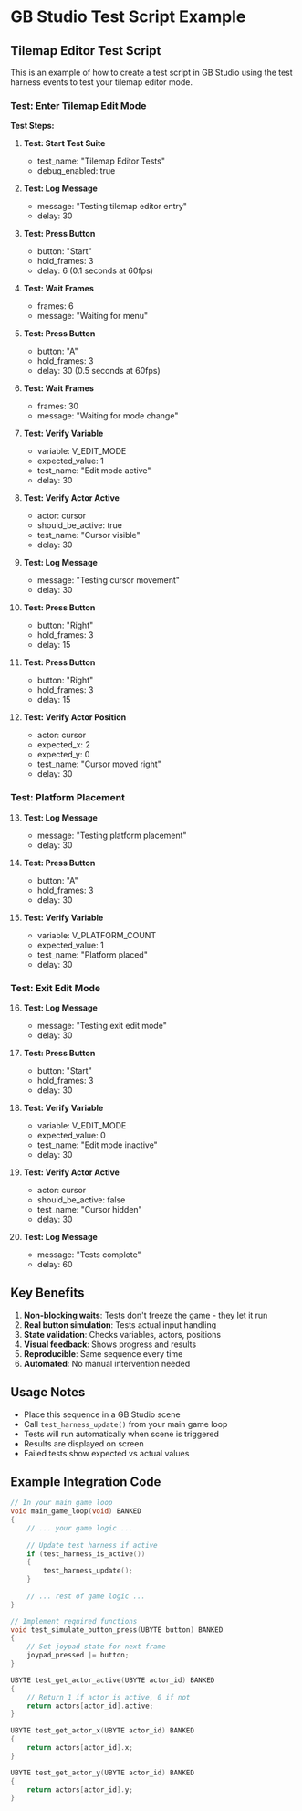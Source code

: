 # GB Studio Test Script Example

## Tilemap Editor Test Script

This is an example of how to create a test script in GB Studio using the test harness events to test your tilemap editor mode.

### Test: Enter Tilemap Edit Mode

**Test Steps:**
1. **Test: Start Test Suite**
   - test_name: "Tilemap Editor Tests"
   - debug_enabled: true

2. **Test: Log Message**
   - message: "Testing tilemap editor entry"
   - delay: 30

3. **Test: Press Button**
   - button: "Start"
   - hold_frames: 3
   - delay: 6 (0.1 seconds at 60fps)

4. **Test: Wait Frames**
   - frames: 6
   - message: "Waiting for menu"

5. **Test: Press Button**
   - button: "A"
   - hold_frames: 3
   - delay: 30 (0.5 seconds at 60fps)

6. **Test: Wait Frames**
   - frames: 30
   - message: "Waiting for mode change"

7. **Test: Verify Variable**
   - variable: V_EDIT_MODE
   - expected_value: 1
   - test_name: "Edit mode active"
   - delay: 30

8. **Test: Verify Actor Active**
   - actor: cursor
   - should_be_active: true
   - test_name: "Cursor visible"
   - delay: 30

9. **Test: Log Message**
   - message: "Testing cursor movement"
   - delay: 30

10. **Test: Press Button**
    - button: "Right"
    - hold_frames: 3
    - delay: 15

11. **Test: Press Button**
    - button: "Right"
    - hold_frames: 3
    - delay: 15

12. **Test: Verify Actor Position**
    - actor: cursor
    - expected_x: 2
    - expected_y: 0
    - test_name: "Cursor moved right"
    - delay: 30

### Test: Platform Placement

13. **Test: Log Message**
    - message: "Testing platform placement"
    - delay: 30

14. **Test: Press Button**
    - button: "A"
    - hold_frames: 3
    - delay: 30

15. **Test: Verify Variable**
    - variable: V_PLATFORM_COUNT
    - expected_value: 1
    - test_name: "Platform placed"
    - delay: 30

### Test: Exit Edit Mode

16. **Test: Log Message**
    - message: "Testing exit edit mode"
    - delay: 30

17. **Test: Press Button**
    - button: "Start"
    - hold_frames: 3
    - delay: 30

18. **Test: Verify Variable**
    - variable: V_EDIT_MODE
    - expected_value: 0
    - test_name: "Edit mode inactive"
    - delay: 30

19. **Test: Verify Actor Active**
    - actor: cursor
    - should_be_active: false
    - test_name: "Cursor hidden"
    - delay: 30

20. **Test: Log Message**
    - message: "Tests complete"
    - delay: 60

## Key Benefits

1. **Non-blocking waits**: Tests don't freeze the game - they let it run
2. **Real button simulation**: Tests actual input handling
3. **State validation**: Checks variables, actors, positions
4. **Visual feedback**: Shows progress and results
5. **Reproducible**: Same sequence every time
6. **Automated**: No manual intervention needed

## Usage Notes

- Place this sequence in a GB Studio scene
- Call `test_harness_update()` from your main game loop
- Tests will run automatically when scene is triggered
- Results are displayed on screen
- Failed tests show expected vs actual values

## Example Integration Code

```c
// In your main game loop
void main_game_loop(void) BANKED
{
    // ... your game logic ...
    
    // Update test harness if active
    if (test_harness_is_active())
    {
        test_harness_update();
    }
    
    // ... rest of game logic ...
}

// Implement required functions
void test_simulate_button_press(UBYTE button) BANKED
{
    // Set joypad state for next frame
    joypad_pressed |= button;
}

UBYTE test_get_actor_active(UBYTE actor_id) BANKED
{
    // Return 1 if actor is active, 0 if not
    return actors[actor_id].active;
}

UBYTE test_get_actor_x(UBYTE actor_id) BANKED
{
    return actors[actor_id].x;
}

UBYTE test_get_actor_y(UBYTE actor_id) BANKED
{
    return actors[actor_id].y;
}
```
